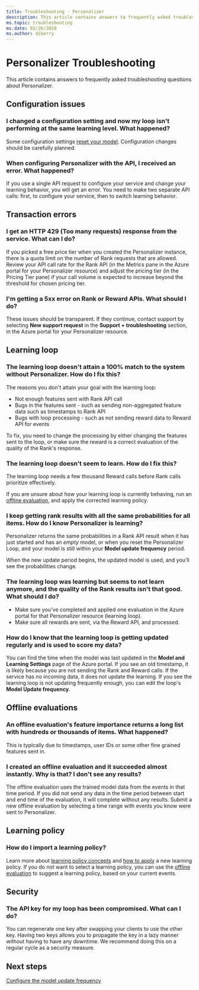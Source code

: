 ```yaml
---
title: Troubleshooting - Personalizer
description: This article contains answers to frequently asked troubleshooting questions about Personalizer.
ms.topic: troubleshooting
ms.date: 02/26/2020
ms.author: diberry
---
```

# Personalizer Troubleshooting

This article contains answers to frequently asked troubleshooting questions about Personalizer.

## Configuration issues

### I changed a configuration setting and now my loop isn't performing at the same learning level. What happened?

Some configuration settings [reset your model](how-to-settings.md#settings-that-include-resetting-the-model). Configuration changes should be carefully planned.

### When configuring Personalizer with the API, I received an error. What happened?

If you use a single API request to configure your service and change your learning behavior, you will get an error. You need to make two separate API calls: first, to configure your service, then to switch learning behavior.

## Transaction errors

### I get an HTTP 429 (Too many requests) response from the service. What can I do?

If you picked a free price tier when you created the Personalizer instance, there is a quota limit on the number of Rank requests that are allowed. Review your API call rate for the Rank API (in the Metrics pane in the Azure portal for your Personalizer resource) and adjust the pricing tier (in the Pricing Tier pane) if your call volume is expected to increase beyond the threshold for chosen pricing tier.

### I'm getting a 5xx error on Rank or Reward APIs. What should I do?

These issues should be transparent. If they continue, contact support by selecting **New support request** in the **Support + troubleshooting** section, in the Azure portal for your Personalizer resource.

## Learning loop

### The learning loop doesn't attain a 100% match to the system without Personalizer. How do I fix this?

The reasons you don't attain your goal with the learning loop:
* Not enough features sent with Rank API call
* Bugs in the features sent - such as sending non-aggregated feature data such as timestamps to Rank API
* Bugs with loop processing - such as not sending reward data to Reward API for events

To fix, you need to change the processing by either changing the features sent to the loop, or make sure the reward is a correct evaluation of the quality of the Rank's response.

### The learning loop doesn't seem to learn. How do I fix this?

The learning loop needs a few thousand Reward calls before Rank calls prioritize effectively.

If you are unsure about how your learning loop is currently behaving, run an [offline evaluation](concepts-offline-evaluation.md), and apply the corrected learning policy.

### I keep getting rank results with all the same probabilities for all items. How do I know Personalizer is learning?

Personalizer returns the same probabilities in a Rank API result when it has just started and has an _empty_ model, or when you reset the Personalizer Loop, and your model is still within your **Model update frequency** period.

When the new update period begins, the updated model is used, and you'll see the probabilities change.

### The learning loop was learning but seems to not learn anymore, and the quality of the Rank results isn't that good. What should I do?

* Make sure you've completed and applied one evaluation in the Azure portal for that Personalizer resource (learning loop).
* Make sure all rewards are sent, via the Reward API, and processed.

### How do I know that the learning loop is getting updated regularly and is used to score my data?

You can find the time when the model was last updated in the **Model and Learning Settings** page of the Azure portal. If you see an old timestamp, it is likely because you are not sending the Rank and Reward calls. If the service has no incoming data, it does not update the learning. If you see the learning loop is not updating frequently enough, you can edit the loop's **Model Update frequency**.

## Offline evaluations

### An offline evaluation's feature importance returns a long list with hundreds or thousands of items. What happened?

This is typically due to timestamps, user IDs or some other fine grained features sent in.

### I created an offline evaluation and it succeeded almost instantly. Why is that? I don't see any results?

The offline evaluation uses the trained model data from the events in that time period. If you did not send any data in the time period between start and end time of the evaluation, it will complete without any results. Submit a new offline evaluation by selecting a time range with events you know were sent to Personalizer.

## Learning policy

### How do I import a learning policy?

Learn more about [learning policy concepts](concept-active-learning.md#understand-learning-policy-settings) and [how to apply](how-to-manage-model.md) a new learning policy. If you do not want to select a learning policy, you can use the [offline evaluation](how-to-offline-evaluation.md) to suggest a learning policy, based on your current events.


## Security

### The API key for my loop has been compromised. What can I do?

You can regenerate one key after swapping your clients to use the other key. Having two keys allows you to propagate the key in a lazy manner without having to have any downtime. We recommend doing this on a regular cycle as a security measure.


## Next steps

[Configure the model update frequency](how-to-settings.md#model-update-frequency)